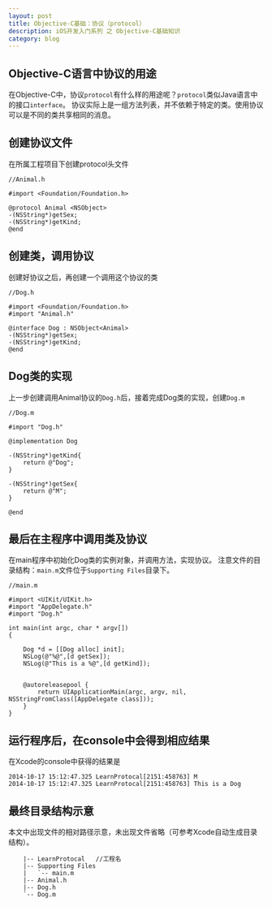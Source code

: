 ```yaml
---
layout: post
title: Objective-C基础：协议（protocol）
description: iOS开发入门系列 之 Objective-C基础知识
category: blog
---
```



## Objective-C语言中协议的用途
在Objective-C中，协议`protocol`有什么样的用途呢？`protocol`类似Java语言中的接口`interface`。
协议实际上是一组方法列表，并不依赖于特定的类。使用协议可以是不同的类共享相同的消息。

## 创建协议文件
在所属工程项目下创建protocol头文件

	//Animal.h
	
    #import <Foundation/Foundation.h>

	@protocol Animal <NSObject>
	-(NSString*)getSex;	
	-(NSString*)getKind;
	@end
	
## 创建类，调用协议
创建好协议之后，再创建一个调用这个协议的类

	//Dog.h
	
	#import <Foundation/Foundation.h>
	#import "Animal.h"

	@interface Dog : NSObject<Animal>
	-(NSString*)getSex;
	-(NSString*)getKind;
	@end
	
## Dog类的实现
上一步创建调用Animal协议的`Dog.h`后，接着完成Dog类的实现，创建`Dog.m`

	//Dog.m
	
	#import "Dog.h"

	@implementation Dog

	-(NSString*)getKind{
   		return @"Dog";
	}

	-(NSString*)getSex{
    	return @"M";
	}

	@end

## 最后在主程序中调用类及协议
在main程序中初始化Dog类的实例对象，并调用方法，实现协议。
注意文件的目录结构：`main.m`文件位于`Supporting Files`目录下。

	//main.m
	
	#import <UIKit/UIKit.h>
	#import "AppDelegate.h"
	#import "Dog.h"

	int main(int argc, char * argv[])
	{

	    Dog *d = [[Dog alloc] init];
	    NSLog(@"%@",[d getSex]);
	    NSLog(@"This is a %@",[d getKind]);
	    
	    
	    @autoreleasepool {
	        return UIApplicationMain(argc, argv, nil, NSStringFromClass([AppDelegate class]));
	    }
	}

## 运行程序后，在console中会得到相应结果
在Xcode的console中获得的结果是

	2014-10-17 15:12:47.325 LearnProtocal[2151:458763] M
	2014-10-17 15:12:47.325 LearnProtocal[2151:458763] This is a Dog

## 最终目录结构示意
本文中出现文件的相对路径示意，未出现文件省略（可参考Xcode自动生成目录结构）。

	   	|-- LearnProtocal	//工程名
	   	|-- Supporting Files
		|   `-- main.m
	   	|-- Animal.h
	   	|-- Dog.h
	   	`-- Dog.m
    	
    	
